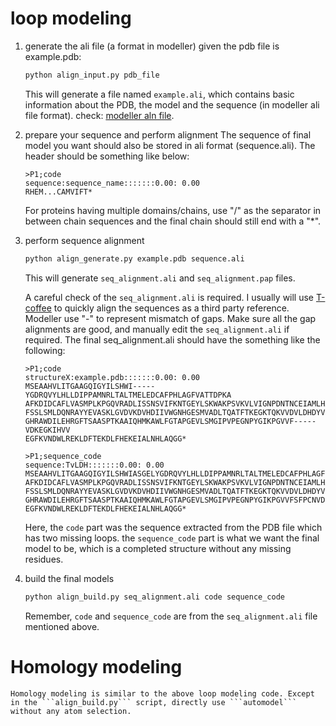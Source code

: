 # loop modeling
1. generate the ali file (a format in modeller)
    given the pdb file is example.pdb:
    ```python
    python align_input.py pdb_file
    ```
    This will generate a file named ```example.ali```, which contains basic information about the PDB, the model and the sequence (in modeller ali file format). check: [modeller aln file](https://salilab.org/modeller/tutorial/basic.html).

2. prepare your sequence and perform alignment
    The sequence of final model you want should also be stored in ali format (sequence.ali). The header should be something like below:
    ```
    >P1;code
    sequence:sequence_name:::::::0.00: 0.00
    RHEM...CAMVIFT*
    ```
    For proteins having multiple domains/chains, use "/" as the separator in between chain sequences and the final chain should still end with a "*".

3. perform sequence alignment
    ```python 
    python align_generate.py example.pdb sequence.ali
    ```
    This will generate ```seq_alignment.ali``` and ```seq_alignment.pap``` files.

    A careful check of the ```seq_alignment.ali``` is required. I usually will use [T-coffee](https://tcoffee.crg.eu/) to quickly align the sequences as a third party reference. Modeller use "-" to represent mismatch of gaps. Make sure all the gap alignments are good, and manually edit the ```seq_alignment.ali``` if required.
    The final seq_alignment.ali should have the something like the following:

    ```
    >P1;code
    structureX:example.pdb:::::::0.00: 0.00
    MSEAAHVLITGAAGQIGYILSHWI-----YGDRQVYLHLLDIPPAMNRLTALTMELEDCAFPHLAGFVATTDPKA
    AFKDIDCAFLVASMPLKPGQVRADLISSNSVIFKNTGEYLSKWAKPSVKVLVIGNPDNTNCEIAMLHAKNLKPEN
    FSSLSMLDQNRAYYEVASKLGVDVKDVHDIIVWGNHGESMVADLTQATFTKEGKTQKVVDVLDHDYVFDTFFKKI
    GHRAWDILEHRGFTSAASPTKAAIQHMKAWLFGTAPGEVLSMGIPVPEGNPYGIKPGVVF-----VDKEGKIHVV
    EGFKVNDWLREKLDFTEKDLFHEKEIALNHLAQGG*

    >P1;sequence_code
    sequence:TvLDH:::::::0.00: 0.00
    MSEAAHVLITGAAGQIGYILSHWIASGELYGDRQVYLHLLDIPPAMNRLTALTMELEDCAFPHLAGFVATTDPKA
    AFKDIDCAFLVASMPLKPGQVRADLISSNSVIFKNTGEYLSKWAKPSVKVLVIGNPDNTNCEIAMLHAKNLKPEN
    FSSLSMLDQNRAYYEVASKLGVDVKDVHDIIVWGNHGESMVADLTQATFTKEGKTQKVVDVLDHDYVFDTFFKKI
    GHRAWDILEHRGFTSAASPTKAAIQHMKAWLFGTAPGEVLSMGIPVPEGNPYGIKPGVVFSFPCNVDKEGKIHVV
    EGFKVNDWLREKLDFTEKDLFHEKEIALNHLAQGG*
    ```
    Here, the ```code``` part was the sequence extracted from the PDB file which has two missing loops. the ```sequence_code``` part is what we want the final model to be, which is a completed structure without any missing residues.

4. build the final models
    ```python
    python align_build.py seq_alignment.ali code sequence_code
    ```
    Remember, ```code``` and ```sequence_code``` are from the ```seq_alignment.ali``` file mentioned above.

# Homology modeling
    Homology modeling is similar to the above loop modeling code. Except in the ```align_build.py``` script, directly use ```automodel``` without any atom selection.
